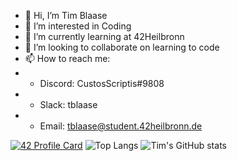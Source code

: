 - 👋 Hi, I’m Tim Blaase
- 👀 I’m interested in Coding
- 🌱 I’m currently learning at 42Heilbronn
- 💞️ I’m looking to collaborate on learning to code
- 📫 How to reach me:
- - Discord: CustosScriptis#9808
- - Slack: tblaase
- - Email: tblaase@student.42heilbronn.de

[![42 Profile Card](https://1337-readme.vercel.app/api/profile?cursus=42cursus&dark=true&email=hide&leet_logo=hide&login=tblaase)](https://profile.intra.42.fr/users/tblaase)
![Top Langs](https://github-readme-stats.vercel.app/api/top-langs/?username=tblaase&theme=dark&count_private=true)
![Tim's GitHub stats](https://github-readme-stats.vercel.app/api?username=tblaase&theme=dark&count_private=true)
